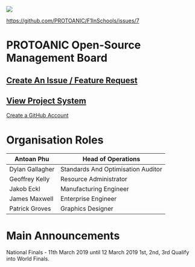 ![](https://github.com/PROTOANIC/Formula-One/raw/master/Assets/Misc/VerticalBanner_GitHubRepo2.png)

https://github.com/PROTOANIC/F1InSchools/issues/7

# PROTOANIC Open-Source Management Board

## [Create An Issue / Feature Request](https://github.com/PROTOANIC/F1InSchools/issues/new/choose)

## [View Project System](https://github.com/orgs/PROTOANIC/projects/3?fullscreen=true)

[Create a GitHub Account](https://github.com/join)

# Organisation Roles

| Antoan Phu      	| Head of Operations                 	|
|-----------------	|------------------------------------	|
| Dylan Gallagher 	| Standards And Optimisation Auditor 	|
| Geoffrey Kelly  	| Resource Administrator             	|
| Jakob Eckl      	| Manufacturing Engineer             	|
| James Maxwell   	| Enterprise Engineer                	|
| Patrick Groves  	| Graphics Designer                  	|

# Main Announcements

National Finals - 11th March 2019 until 12 March 2019
1st, 2nd, 3rd Qualify into World Finals.


